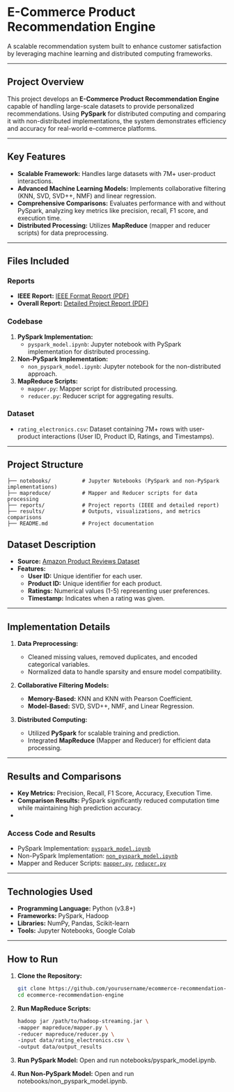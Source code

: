 # E-Commerce Product Recommendation Engine  
A scalable recommendation system built to enhance customer satisfaction by leveraging machine learning and distributed computing frameworks.

---

## Project Overview  
This project develops an **E-Commerce Product Recommendation Engine** capable of handling large-scale datasets to provide personalized recommendations. Using **PySpark** for distributed computing and comparing it with non-distributed implementations, the system demonstrates efficiency and accuracy for real-world e-commerce platforms.  

---

## Key Features  
- **Scalable Framework:** Handles large datasets with 7M+ user-product interactions.  
- **Advanced Machine Learning Models:** Implements collaborative filtering (KNN, SVD, SVD++, NMF) and linear regression.  
- **Comprehensive Comparisons:** Evaluates performance with and without PySpark, analyzing key metrics like precision, recall, F1 score, and execution time.  
- **Distributed Processing:** Utilizes **MapReduce** (mapper and reducer scripts) for data preprocessing.  

---

## Files Included  
### Reports  
- **IEEE Report:** [IEEE Format Report (PDF)](https://github.com/Jaffer74/E-Commerce-Product-Recommendation-Engine-Enhancing-Customer-Online-Shopping-Experience/blob/main/Reports/E%20Commerce%20Product%20Recommendation%20Engine_Report(IEEE).pdf)  
- **Overall Report:** [Detailed Project Report (PDF)](https://github.com/Jaffer74/E-Commerce-Product-Recommendation-Engine-Enhancing-Customer-Online-Shopping-Experience/blob/main/Reports/ProjectReport_overall.pdf)  

### Codebase  
1. **PySpark Implementation:**  
   - `pyspark_model.ipynb`: Jupyter notebook with PySpark implementation for distributed processing.  
2. **Non-PySpark Implementation:**  
   - `non_pyspark_model.ipynb`: Jupyter notebook for the non-distributed approach.  
3. **MapReduce Scripts:**  
   - `mapper.py`: Mapper script for distributed processing.  
   - `reducer.py`: Reducer script for aggregating results.

### Dataset  
- `rating_electronics.csv`: Dataset containing 7M+ rows with user-product interactions (User ID, Product ID, Ratings, and Timestamps).  

---

## Project Structure  
```plaintext
├── notebooks/          # Jupyter Notebooks (PySpark and non-PySpark implementations)  
├── mapreduce/          # Mapper and Reducer scripts for data processing  
├── reports/            # Project reports (IEEE and detailed report)  
├── results/            # Outputs, visualizations, and metrics comparisons  
├── README.md           # Project documentation  
```
## Dataset Description  
- **Source:** [Amazon Product Reviews Dataset](https://www.kaggle.com/datasets/saurav9786/amazon-product-reviews/data)  
- **Features:**
  - **User ID:** Unique identifier for each user.  
  - **Product ID:** Unique identifier for each product.  
  - **Ratings:** Numerical values (1-5) representing user preferences.  
  - **Timestamp:** Indicates when a rating was given.  

---

## Implementation Details  
1. **Data Preprocessing:**  
   - Cleaned missing values, removed duplicates, and encoded categorical variables.  
   - Normalized data to handle sparsity and ensure model compatibility.  

2. **Collaborative Filtering Models:**  
   - **Memory-Based:** KNN and KNN with Pearson Coefficient.  
   - **Model-Based:** SVD, SVD++, NMF, and Linear Regression.  

3. **Distributed Computing:**  
   - Utilized **PySpark** for scalable training and prediction.  
   - Integrated **MapReduce** (Mapper and Reducer) for efficient data processing.

---

## Results and Comparisons  
- **Key Metrics:** Precision, Recall, F1 Score, Accuracy, Execution Time.  
- **Comparison Results:** PySpark significantly reduced computation time while maintaining high prediction accuracy.
- 

### Access Code and Results  
- PySpark Implementation: [`pyspark_model.ipynb`](notebooks/pyspark_model.ipynb)  
- Non-PySpark Implementation: [`non_pyspark_model.ipynb`](notebooks/non_pyspark_model.ipynb)  
- Mapper and Reducer Scripts: [`mapper.py`](mapreduce/mapper.py), [`reducer.py`](mapreduce/reducer.py)  

---

## Technologies Used  
- **Programming Language:** Python (v3.8+)  
- **Frameworks:** PySpark, Hadoop  
- **Libraries:** NumPy, Pandas, Scikit-learn  
- **Tools:** Jupyter Notebooks, Google Colab  

---

## How to Run  
1. **Clone the Repository:**  
   ```bash
   git clone https://github.com/yourusername/ecommerce-recommendation-engine.git
   cd ecommerce-recommendation-engine
    ```
   
2. **Run MapReduce Scripts:**
    ```bash
    hadoop jar /path/to/hadoop-streaming.jar \
    -mapper mapreduce/mapper.py \
    -reducer mapreduce/reducer.py \
    -input data/rating_electronics.csv \
    -output data/output_results
    ```
3. **Run PySpark Model:**
   Open and run notebooks/pyspark_model.ipynb.

4. **Run Non-PySpark Model:**
   Open and run notebooks/non_pyspark_model.ipynb.

    
